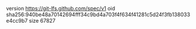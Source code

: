 version https://git-lfs.github.com/spec/v1
oid sha256:940be48a70142694fff34c9bd4a703f4f634f41281c5d24f3fb138033e4cc9b7
size 67827
